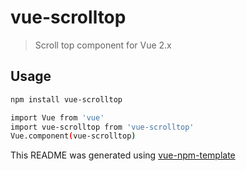 # vue-scrolltop

> Scroll top component for Vue 2.x

## Usage

``` bash
npm install vue-scrolltop

import Vue from 'vue'
import vue-scrolltop from 'vue-scrolltop'
Vue.component(vue-scrolltop)
```

This README was generated using [vue-npm-template](https://github.com/cristijora/vue-npm-template)